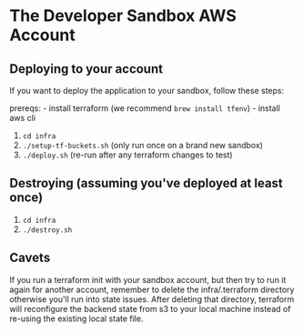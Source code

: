 
# The Developer Sandbox AWS Account

## Deploying to your account

If you want to deploy the application to your sandbox, follow these steps:

prereqs:
    - install terraform (we recommend `brew install tfenv`)
    - install aws cli

1. `cd infra`
2. `./setup-tf-buckets.sh` (only run once on a brand new sandbox)
3. `./deploy.sh` (re-run after any terraform changes to test)


## Destroying (assuming you've deployed at least once)

1. `cd infra`
2. `./destroy.sh`

## Cavets

If you run a terraform init with your sandbox account, but then try to run it again for another account, remember to delete the infra/.terraform directory otherwise you'll run into state issues.  After deleting that directory, terraform will reconfigure the backend state from s3 to your local machine instead of re-using the existing local state file.